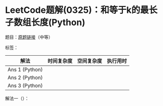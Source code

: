 # LeetCode题解(0325)：和等于k的最长子数组长度(Python)

题目：[原题链接](https://leetcode-cn.com/problems/maximum-size-subarray-sum-equals-k/)（中等）

标签：

| 解法           | 时间复杂度 | 空间复杂度 | 执行用时 |
| -------------- | ---------- | ---------- | -------- |
| Ans 1 (Python) |            |            |          |
| Ans 2 (Python) |            |            |          |
| Ans 3 (Python) |            |            |          |

解法一（）：

